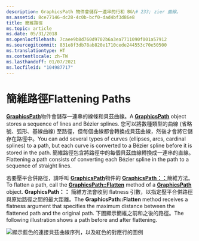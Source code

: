 ```yaml
---
description: GraphicsPath 物件會儲存一連串的行和 B&\# 233; zier 曲線。
ms.assetid: 8ce77146-dc28-4c0b-bcf0-dad4bf3d86e8
title: 簡維路徑
ms.topic: article
ms.date: 05/31/2018
ms.openlocfilehash: 7caee9b8d760d9702b6a3ea7711090f001a57912
ms.sourcegitcommit: 831e8f3db78ab820e1710cede244553c70e50500
ms.translationtype: HT
ms.contentlocale: zh-TW
ms.lasthandoff: 01/07/2021
ms.locfileid: "104987717"
---
```

# <a name="flattening-paths"></a><span data-ttu-id="feb4c-103">簡維路徑</span><span class="sxs-lookup"><span data-stu-id="feb4c-103">Flattening Paths</span></span>

<span data-ttu-id="feb4c-104">[**GraphicsPath**](/windows/desktop/api/gdipluspath/nl-gdipluspath-graphicspath)物件會儲存一連串的線條和貝茲曲線。</span><span class="sxs-lookup"><span data-stu-id="feb4c-104">A [**GraphicsPath**](/windows/desktop/api/gdipluspath/nl-gdipluspath-graphicspath) object stores a sequence of lines and Bézier splines.</span></span> <span data-ttu-id="feb4c-105">您可以將數種類型的曲線 (省略號、弧形、基線曲線) 至路徑，但每個曲線都會轉換成貝茲曲線，然後才會將它儲存在路徑中。</span><span class="sxs-lookup"><span data-stu-id="feb4c-105">You can add several types of curves (ellipses, arcs, cardinal splines) to a path, but each curve is converted to a Bézier spline before it is stored in the path.</span></span> <span data-ttu-id="feb4c-106">簡維路徑包含將路徑中的每個貝茲曲線轉換成一連串的直線。</span><span class="sxs-lookup"><span data-stu-id="feb4c-106">Flattening a path consists of converting each Bézier spline in the path to a sequence of straight lines.</span></span>

<span data-ttu-id="feb4c-107">若要壓平合併路徑，請呼叫 [**GraphicsPath**](/windows/desktop/api/gdipluspath/nl-gdipluspath-graphicspath)物件的 [**GraphicsPath：：**](/windows/desktop/api/Gdipluspath/nf-gdipluspath-graphicspath-flatten)簡維方法。</span><span class="sxs-lookup"><span data-stu-id="feb4c-107">To flatten a path, call the [**GraphicsPath::Flatten**](/windows/desktop/api/Gdipluspath/nf-gdipluspath-graphicspath-flatten) method of a [**GraphicsPath**](/windows/desktop/api/gdipluspath/nl-gdipluspath-graphicspath) object.</span></span> <span data-ttu-id="feb4c-108">**GraphicsPath：：** 簡維方法會收到 flatness 引數，以指定壓平合併路徑與原始路徑之間的最大距離。</span><span class="sxs-lookup"><span data-stu-id="feb4c-108">The **GraphicsPath::Flatten** method receives a flatness argument that specifies the maximum distance between the flattened path and the original path.</span></span> <span data-ttu-id="feb4c-109">下圖顯示簡維之前和之後的路徑。</span><span class="sxs-lookup"><span data-stu-id="feb4c-109">The following illustration shows a path before and after flattening.</span></span>

![顯示藍色的連接貝茲曲線序列，以及紅色的對應行的圖例](images/aboutgdip02-art32a.png)

 

 



